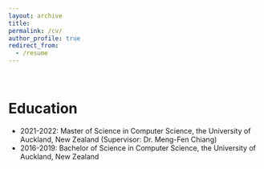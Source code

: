 ```yaml
---
layout: archive
title:
permalink: /cv/
author_profile: true
redirect_from:
  - /resume
---
```



<br>

Education
======
* 2021-2022: Master of Science in Computer Science, the University of Auckland, New Zealand (Supervisor: Dr. Meng-Fen Chiang)
* 2016-2019: Bachelor of Science in Computer Science, the University of Auckland, New Zealand
 
